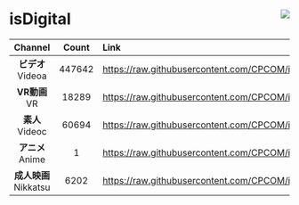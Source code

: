 # isDigital <img align="right" src="https://img.shields.io/github/last-commit/CPCOM/isDigital"/>  
  
| Channel | Count | Link |  
| :-----: | :---: | :--- |  
|**ビデオ**<br />Videoa | 447642 | https://raw.githubusercontent.com/CPCOM/isDigital/main/Videoa.txt |  
|**VR動画**<br />VR | 18289 | https://raw.githubusercontent.com/CPCOM/isDigital/main/VR.txt |  
|**素人**<br />Videoc | 60694 | https://raw.githubusercontent.com/CPCOM/isDigital/main/Videoc.txt |  
|**アニメ**<br />Anime | 1 | https://raw.githubusercontent.com/CPCOM/isDigital/main/Anime.txt |  
|**成人映画**<br />Nikkatsu | 6202 | https://raw.githubusercontent.com/CPCOM/isDigital/main/Nikkatsu.txt |  